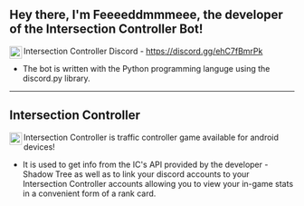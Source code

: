 ## Hey there, I'm Feeeeddmmmeee, the developer of the Intersection Controller Bot!

<img align="left" alt="IC Discord" width="22px" src="https://cdn4.iconfinder.com/data/icons/logos-and-brands/512/91_Discord_logo_logos-512.png"/> Intersection Controller Discord - https://discord.gg/ehC7fBmrPk
- The bot is written with the Python programming languge using the discord.py library.

---

## Intersection Controller 
<img align="left" alt="IC" width="22px" src="https://play-lh.googleusercontent.com/rk_fmW-F0xAkgVrtb4bH1THLjwp70UQshzZce7p2t7KuwB37OWtoNrafe2-pkqaRfDc"/> Intersection Controller is traffic controller game available for android devices! 

- It is used to get info from the IC's API provided by the developer - Shadow Tree as well as to link your discord accounts to your Intersection Controller accounts allowing you to view your in-game stats in a convenient form of a rank card.